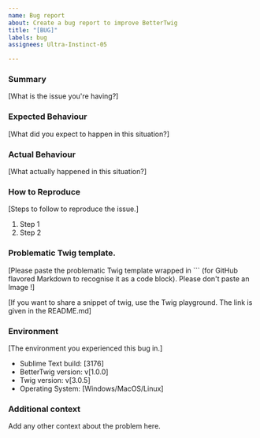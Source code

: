 ```yaml
---
name: Bug report
about: Create a bug report to improve BetterTwig
title: "[BUG]"
labels: bug
assignees: Ultra-Instinct-05

---
```


### Summary

[What is the issue you're having?]

### Expected Behaviour

[What did you expect to happen in this situation?]

### Actual Behaviour

[What actually happened in this situation?]

### How to Reproduce

[Steps to follow to reproduce the issue.]

1. Step 1
2. Step 2

### Problematic Twig template.

[Please paste the problematic Twig template wrapped in ``` (for GitHub flavored Markdown to recognise it as a code block). Please don't paste an Image !]

[If you want to share a snippet of twig, use the Twig playground. The link is given in the README.md]

### Environment

[The environment you experienced this bug in.]

- Sublime Text build: [3176]
- BetterTwig version: v[1.0.0]
- Twig version: v[3.0.5]
- Operating System: [Windows/MacOS/Linux]

### Additional context
Add any other context about the problem here.

